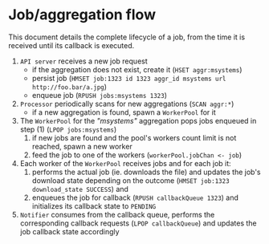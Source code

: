 # Job/aggregation flow

This document details the complete lifecycle of a job, from the time it is
received until its callback is executed.


1. `API server` receives a new job request
    - if the aggregation does not exist, create it (`HSET aggr:msystems`)
    - persist job (`HMSET job:1323 id 1323 aggr_id msystems url http://foo.bar/a.jpg`)
    - enqueue job (`RPUSH jobs:msystems 1323`)
2. `Processor` periodically scans for new aggregations (`SCAN aggr:*`)
    - if a new aggregation is found, spawn a `WorkerPool` for it
3.  The `WorkerPool` for the _"msystems"_ aggregation pops jobs enqueued in
    step (1) (`LPOP jobs:msystems`)
      1. if new jobs are found and the pool's workers count limit is not reached,
        spawn a new worker
      2. feed the job to one of the workers (`workerPool.jobChan <- job`)
4. Each worker of the `WorkerPool` receives jobs and for each job it:
   1. performs the actual job (ie. downloads the file) and updates the job's
      download state depending on the outcome (`HMSET job:1323 download_state SUCCESS`) and
   2. enqueues the job for callback (`RPUSH callbackQueue 1323`) and initializes
      its callback state to `PENDING`
5. `Notifier` consumes from the callback queue, performs the corresponding
   callback requests (`LPOP callbackQueue`) and updates the job callback state
   accordingly


